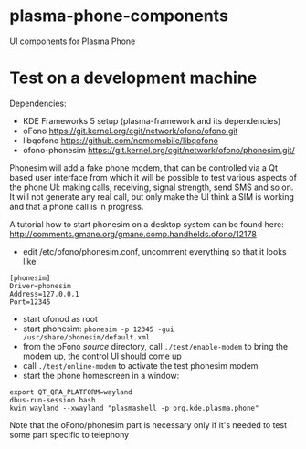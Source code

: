 plasma-phone-components
=======================

UI components for Plasma Phone

Test on a development machine
=======================

Dependencies:
* KDE Frameworks 5 setup (plasma-framework and its dependencies)
* oFono https://git.kernel.org/cgit/network/ofono/ofono.git
* libqofono https://github.com/nemomobile/libqofono
* ofono-phonesim https://git.kernel.org/cgit/network/ofono/phonesim.git/

Phonesim will add a fake phone modem, that can be controlled via a Qt based user interface from
which it will be possible to test various aspects of the phone UI: making calls, receiving, signal strength,
send SMS and so on. It will not generate any real call, but only make the UI think a SIM is working and that
a phone call is in progress.

A tutorial how to start phonesim on a desktop system can be found here:
http://comments.gmane.org/gmane.comp.handhelds.ofono/12178

* edit /etc/ofono/phonesim.conf, uncomment everything so that it looks like

```
[phonesim]
Driver=phonesim
Address=127.0.0.1
Port=12345
```

* start ofonod as root
* start phonesim:
  `phonesim -p 12345 -gui /usr/share/phonesim/default.xml`
* from the oFono *source* directory, call `./test/enable-modem` to bring the modem up, the control UI should come up
* call `./test/online-modem` to activate the test phonesim modem
* start the phone homescreen in a window:

```
export QT_QPA_PLATFORM=wayland
dbus-run-session bash
kwin_wayland --xwayland "plasmashell -p org.kde.plasma.phone"
```

Note that the oFono/phonesim part is necessary only if it's needed to test some part specific to telephony
